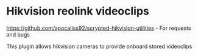 # Hikvision reolink videoclips

https://github.com/apocaliss92/scrypted-hikvision-utilities - For requests and bugs

This plugin allows hikvision cameras to provide onboard stored videoclips